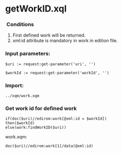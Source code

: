 # getWorkID.xql
###  Conditions

1. First defined work will be returned.
2. xml:id attribute is mandatory in work in edition file.
### Input parameters:
```
$uri := request:get-parameter('uri', '')

$workId := request:get-parameter('workId', '')
```
### Import:
```
../xqm/work.xqm
```
### Get work id for defined work

```
if(doc($uri)//edirom:work[@xml:id = $workId])
then($workId)
else(work:findWorkID($uri))
```

work.xqm:

```
doc($uri)//edirom:work[1]/data(@xml:id)
```




